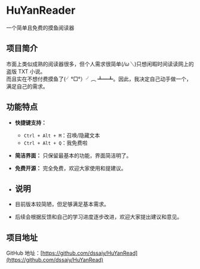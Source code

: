# HuYanReader
一个简单且免费的摸鱼阅读器

## 项目简介

市面上类似成熟的阅读器很多，但个人需求很简单(*/ω＼*)只想闲暇时间读读网上的盗版 TXT 小说。  
而且实在不想付费摸鱼了(╯°□°）╯︵ ┻━┻。因此，我决定自己动手做一个，满足自己的需求。

## 功能特点

- **快捷键支持：**
  - `Ctrl + Alt + M`：召唤/隐藏文本
  - `Ctrl + Alt + Q`：我免费啦

- **简洁界面：** 只保留最基本的功能，界面简洁明了。

- **免费开源：** 完全免费，欢迎大家使用和提建议。

- ## 说明

- 目前版本较简陋，但足够满足基本需求。

- 后续会根据反馈和自己的学习进度逐步改进，欢迎大家提出建议和意见。

## 项目地址

GitHub 地址：[https://github.com/dssaiy/HuYanRead](https://github.com/dssaiy/HuYanRead)

